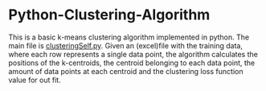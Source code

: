 # Python-Clustering-Algorithm
This is a basic k-means clustering algorithm implemented in python. The main file is [clusteringSelf.py](https://github.com/gmoharram/Python-Clustering-Algorithm/blob/main/clusteringSelf.py). Given an (excel)file with the training data, where each row represents a single data point, the algorithm calculates the positions of the k-centroids, the centroid belonging to each data point, the amount of data points at each centroid and the clustering loss function value for out fit. 
